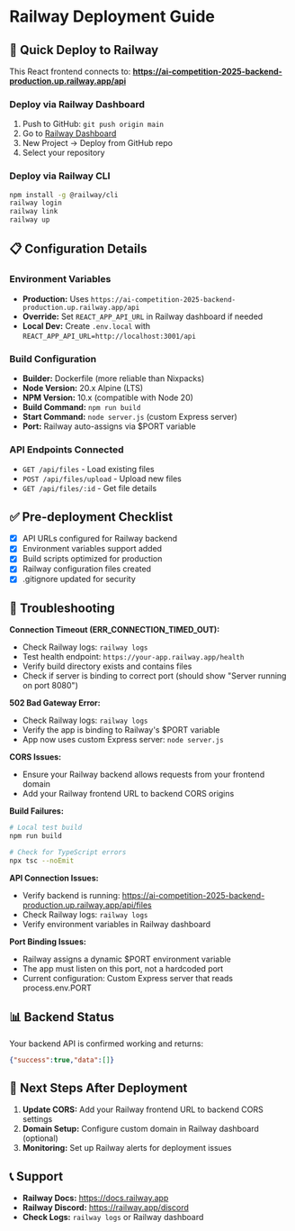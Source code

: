 # Railway Deployment Guide

## 🚀 Quick Deploy to Railway

This React frontend connects to: **https://ai-competition-2025-backend-production.up.railway.app/api**

### Deploy via Railway Dashboard
1. Push to GitHub: `git push origin main`
2. Go to [Railway Dashboard](https://railway.app/dashboard)
3. New Project → Deploy from GitHub repo
4. Select your repository

### Deploy via Railway CLI
```bash
npm install -g @railway/cli
railway login
railway link
railway up
```

## 📋 Configuration Details

### Environment Variables
- **Production:** Uses `https://ai-competition-2025-backend-production.up.railway.app/api`
- **Override:** Set `REACT_APP_API_URL` in Railway dashboard if needed
- **Local Dev:** Create `.env.local` with `REACT_APP_API_URL=http://localhost:3001/api`

### Build Configuration
- **Builder:** Dockerfile (more reliable than Nixpacks)
- **Node Version:** 20.x Alpine (LTS)
- **NPM Version:** 10.x (compatible with Node 20)
- **Build Command:** `npm run build`
- **Start Command:** `node server.js` (custom Express server)
- **Port:** Railway auto-assigns via $PORT variable

### API Endpoints Connected
- `GET /api/files` - Load existing files
- `POST /api/files/upload` - Upload new files
- `GET /api/files/:id` - Get file details

## ✅ Pre-deployment Checklist

- [x] API URLs configured for Railway backend
- [x] Environment variables support added
- [x] Build scripts optimized for production
- [x] Railway configuration files created
- [x] .gitignore updated for security

## 🔧 Troubleshooting

**Connection Timeout (ERR_CONNECTION_TIMED_OUT):**
- Check Railway logs: `railway logs`
- Test health endpoint: `https://your-app.railway.app/health`
- Verify build directory exists and contains files
- Check if server is binding to correct port (should show "Server running on port 8080")

**502 Bad Gateway Error:**
- Check Railway logs: `railway logs`
- Verify the app is binding to Railway's $PORT variable
- App now uses custom Express server: `node server.js`

**CORS Issues:**
- Ensure your Railway backend allows requests from your frontend domain
- Add your Railway frontend URL to backend CORS origins

**Build Failures:**
```bash
# Local test build
npm run build

# Check for TypeScript errors
npx tsc --noEmit
```

**API Connection Issues:**
- Verify backend is running: https://ai-competition-2025-backend-production.up.railway.app/api/files
- Check Railway logs: `railway logs`
- Verify environment variables in Railway dashboard

**Port Binding Issues:**
- Railway assigns a dynamic $PORT environment variable
- The app must listen on this port, not a hardcoded port
- Current configuration: Custom Express server that reads process.env.PORT

## 📊 Backend Status

Your backend API is confirmed working and returns:
```json
{"success":true,"data":[]}
```

## 🎯 Next Steps After Deployment

1. **Update CORS:** Add your Railway frontend URL to backend CORS settings
2. **Domain Setup:** Configure custom domain in Railway dashboard (optional)
3. **Monitoring:** Set up Railway alerts for deployment issues

## 📞 Support

- **Railway Docs:** https://docs.railway.app
- **Railway Discord:** https://railway.app/discord
- **Check Logs:** `railway logs` or Railway dashboard